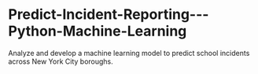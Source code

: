 # Predict-Incident-Reporting---Python-Machine-Learning
Analyze and develop a machine learning model to predict school incidents across New York City boroughs. 
